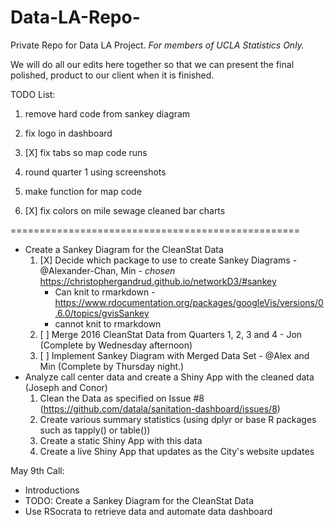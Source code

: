 # Data-LA-Repo-

Private Repo for Data LA Project. *For members of UCLA Statistics Only.*

We will do all our edits here together so that we can present the final polished, product to our client when it is finished.

TODO List:

1. remove hard code from sankey diagram

2. fix logo in dashboard

3. [X] fix tabs so map code runs

4. round quarter 1 using screenshots

5. make function for map code

6. [X] fix colors on mile sewage cleaned bar charts

==================================================

  * Create a Sankey Diagram for the CleanStat Data
      1. [X] Decide which package to use to create Sankey Diagrams 
        - @Alexander-Chan, Min
        - *chosen* https://christophergandrud.github.io/networkD3/#sankey  
           - Can knit to rmarkdown
        - https://www.rdocumentation.org/packages/googleVis/versions/0.6.0/topics/gvisSankey
           - cannot knit to rmarkdown
      2. [ ] Merge 2016 CleanStat Data from Quarters 1, 2, 3 and 4
        - Jon (Complete by Wednesday afternoon)
      3. [ ] Implement Sankey Diagram with Merged Data Set
        - @Alex and Min (Complete by Thursday night.)
   * Analyze call center data and create a Shiny App with the cleaned data (Joseph and Conor)
      1. Clean the Data as specified on Issue #8 (https://github.com/datala/sanitation-dashboard/issues/8)
      2. Create various summary statistics (using dplyr or base R packages such as tapply() or table())
      3. Create a static Shiny App with this data
      4. Create a live Shiny App that updates as the City's website updates

May 9th Call:
* Introductions
* TODO: Create a Sankey Diagram for the CleanStat Data
* Use RSocrata to retrieve data and automate data dashboard 


